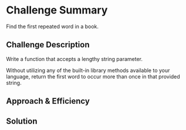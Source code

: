 # Challenge Summary
<!-- Short summary or background information -->

Find the first repeated word in a book.



## Challenge Description
<!-- Description of the challenge -->

Write a function that accepts a lengthy string parameter.

Without utilizing any of the built-in library methods available to your language, return the first word to occur more than once in that provided string.

## Approach & Efficiency
<!-- What approach did you take? Why? What is the Big O space/time for this approach? -->

## Solution
<!-- Embedded whiteboard image -->
